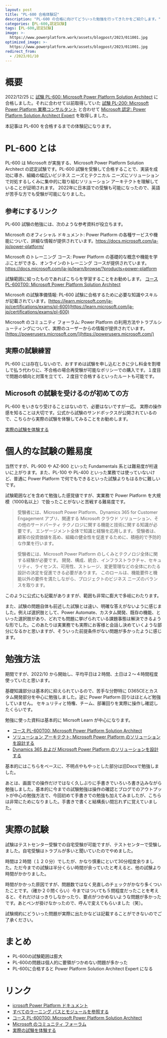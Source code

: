 ```yaml
---
layout: post
title: "PL-600 合格体験記"
description: "PL-600 の合格に向けてどういった勉強を行ってきたかをご紹介します。"
categories: [PL-600,認定試験]
tags: [PL-600,認定試験]
image: >-
  https://www.powerplatform.work/assets/blogpost/2023/011001.jpg
optimized_image: >-
  https://www.powerplatform.work/assets/blogpost/2023/011001.jpg
redirect_from:
  - /2023/01/10
---
```



#  概要

2022/12/25 に [試験 PL-600: Microsoft Power Platform Solution Architect](https://learn.microsoft.com/ja-jp/certifications/exams/pl-600) に合格しました。それに合わせて以前取得していた [試験 PL-200: Microsoft Power Platform 業務コンサルタント](https://learn.microsoft.com/ja-jp/certifications/exams/pl-200) と合わせて [Microsoft 認定: Power Platform Solution Architect Expert](https://learn.microsoft.com/ja-jp/certifications/power-platform-solution-architect-expert/) を取得しました。

本記事は PL-600 を合格するまでの体験記になります。



#  PL-600 とは

PL-600 は Microsoft が実施する、Microsoft Power Platform Solution Architect の認定試験です。PL-600 試験を受験して合格することで、実装を成功に導き、組織の幅広いビジネス ニーズとテクニカル ニーズにソリューションで対処するしくみに集中的に取り組むソリューション アーキテクトを理解していることが証明されます。
2022年に日本語での受験も可能になったので、英語が苦手な方でも受験が可能になりました。

## 参考にするリンク

PL-600 試験の勉強には、次のような参考資料が役立ちます。

Microsoft のオフィシャル ドキュメント: Power Platform の各種サービスや機能について、詳細な情報が提供されています。https://docs.microsoft.com/ja-jp/power-platform/

Microsoft のトレーニング コース: Power Platform の基礎的な概念や機能を学ぶことができる、オンラインのトレーニング コースが提供されています。https://docs.microsoft.com/ja-jp/learn/browse/?products=power-platform

試験範囲に絞ったものであればこちらを学習することをお勧めします。
[コース PL-600T00: Microsoft Power Platform Solution Architect](https://learn.microsoft.com/ja-jp/training/courses/pl-600t00?WT.mc_id=PP_BoM-wwl)


Microsoft の試験準備情報: PL-600 試験に合格するために必要な知識やスキルが記載されています。[https://learn.microsoft.com/ja-jp/certifications/exams/pl-600](https://learn.microsoft.com/ja-jp/certifications/exams/pl-600)

Microsoft のコミュニティ フォーラム: Power Platform の利用方法やトラブルシューティングについて、実際のユーザーからの情報が提供されています。[https://powerusers.microsoft.com/](https://powerusers.microsoft.com/)


## 実際の試験練習

PL-600 には存在しないので、おすすめは試験を申し込むときに少し料金を割増しで払う代わりに、不合格の場合再受験が可能なポリシーでの購入です。１度目で問題の傾向と対策を立てて、２度目で合格するといったルートも可能です。


## Microsoft の試験を受けるのが初めての方

PL-600 をいきなり受けることはないので、必要はないですが一応。
実際の操作感を知ることは大切です。公式から試験のサンドボックスが公開されているので、こちらから実際の試験を体験してみることをお勧めします。

[実際の試験を体験する](https://aka.ms/examdemo)


# 個人的な試験の難易度

当然ですが、PL-900 や AZ-900 といった Fundamentals 系とは難易度が桁違いに上がります。また、PL-100 や PL-400 といった業務では使っていないけど、普通に Power Platform で何でもできるといった試験よりもはるかに難しいです。

試験範囲などを含めて勉強した感覚値ですが、実業務で Power Platform を大規模（1000名以上）で扱ったことがないと苦戦する難易度です。


> 受験者には、Microsoft Power Platform、Dynamics 365 for Customer Engagement アプリ、関連する Microsoft クラウド ソリューション、その他のサードパーティ テクノロジに関する機能と技術に関する知識が必要です。 エンゲージメント全体で知識と経験を応用します。 受験者は、顧客の投資価値を高め、組織の健全性を促進するために、積極的で予防的な作業を行います。

>受験者には、Microsoft Power Platform のしくみとテクノロジ全体に関する経験が必要です。 開発、構成、統合、インフラストラクチャ、セキュリティ、ライセンス、可用性、ストレージ、変更管理などの全体にわたる設計の決定を促進できる必要があります。 このロールは、機能要件と機能以外の要件を満たしながら、プロジェクトのビジネス ニーズのバランスを取ります。

このように公式にも記載がありますが、範囲も非常に膨大で多岐にわたります。

また、試験の問題自体も前述した試験とは違い、明確な答えがないように感じました。例えば選択肢として、Power Automate、カスタム開発、既存の機能、といった選択肢があり、どれでも問題に挙げられている課題事態は解決できるような形でした。このあたりは実業務でも実際にお客様と会話し決めていくような部分になるかと思いますが、そういった前提条件がない問題が多かったように感じます。

# 勉強方法

期間ですが、2022/10 から開始し、平均平日は２時間、土日は２～４時間程度使っていたと思います。

基礎知識部分は基本的に抑えられているので、苦手な分野特に D365CEとカスタム開発部分を中心に勉強しました。逆に Power Platform 回りはほとんど勉強していません。 セキュリティと特権、チーム、部署回りを実際に操作し確認したくらいです。

勉強に使った資料は基本的に Micrsoft Learn が中心になります。
- [コース PL-600T00: Microsoft Power Platform Solution Architect](https://learn.microsoft.com/ja-jp/training/courses/pl-600t00?WT.mc_id=PP_BoM-wwl)
- [ソリューション アーキテクト: Microsoft Power Platform のソリューションを設計する](https://learn.microsoft.com/ja-jp/training/paths/solution-architect-data/?WT.mc_id=PP_BoM-wwl%3FWT.mc_id%3DPP_BoM-wwl)
- [Dynamics 365 および Microsoft Power Platform のソリューションを設計する](https://learn.microsoft.com/ja-jp/training/paths/become-solution-architect/?WT.mc_id=PP_BoM-wwl)


 基本的にはこちらをベースに、不明点やもやっとした部分は旧Docsで勉強しました。

あとは、画面での操作だけではなく久しぶりに手書きでいろいろ書き込みながら勉強しました。基本的に今までの試験勉強は操作の確認とブログでのアウトプットが中心の勉強方法で、今回初めて手書きでの勉強も加えてみましたが、こちらは非常にためになりました。手書きで書くと結構長い間忘れずに覚えていました。

# 実際の試験

試験はテストセンター受験での自宅受験が可能ですが、テストセンターで受験しました。自宅受験はトラブルが多いと聞いていたのでやめました。

時間は２時間（１２０分）でしたが、かなり慎重にといて30分程度余りました。ただ今までの試験は半分くらい時間が余っていたと考えると、他の試験より時間がかかりました。

時間がかかった原因ですが、問題数ではなく見直しのチェックがかなり多くついたことです。（確か２０問くらい）今まではついても５問程度だったことを考えると、それだけはっきりしなかったり、要点がつかめないような問題が多かったです。あとペンが掛けなかったので、呼んで変えてもらいました（笑）。

試験規約にどういった問題が実際に出たかなどは記載することができないのでご了承ください。

# まとめ

- PL-600の試験範囲は膨大
- PL-600の問題は個人的に要領がつかめない問題が多かった
- PL-600に合格すると Power Platform Solution Architect Expert になる





# リンク


- [icrosoft Power Platform ドキュメント](https://docs.microsoft.com/ja-jp/power-platform/)
- [すべてのラーニング パスとモジュールを参照する](https://learn.microsoft.com/ja-jp/training/browse/?products=power-platform)
- [コース PL-600T00: Microsoft Power Platform Solution Architect](https://learn.microsoft.com/ja-jp/training/courses/pl-600t00?WT.mc_id=PP_BoM-wwl)
- [Microsoft のコミュニティ フォーラム](https://powerusers.microsoft.com/)
- [実際の試験を体験する](https://aka.ms/examdemo)


